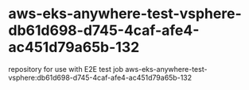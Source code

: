 # aws-eks-anywhere-test-vsphere-db61d698-d745-4caf-afe4-ac451d79a65b-132
repository for use with E2E test job aws-eks-anywhere-test-vsphere:db61d698-d745-4caf-afe4-ac451d79a65b-132
